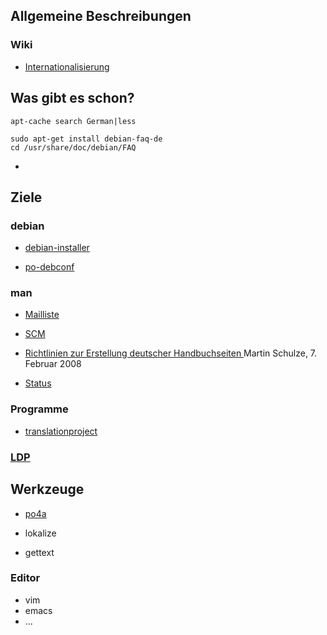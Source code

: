 ## Allgemeine Beschreibungen

### Wiki

* [Internationalisierung](https://de.wikipedia.org/wiki/Internationalisierung_(Softwareentwicklung))

## Was gibt es schon?

	apt-cache search German|less

	sudo apt-get install debian-faq-de
	cd /usr/share/doc/debian/FAQ

* []()

## Ziele

### debian

* [debian-installer](https://hosted.weblate.org/projects/debian-installer/)

* [po-debconf](https://www.debian.org/international/l10n/po-debconf/de)


### man

* [Mailliste](https://lists.debian.org/debian-l10n-german/)

* [SCM](https://alioth.debian.org/scm/?group_id=100531)

* [Richtlinien zur Erstellung deutscher Handbuchseiten ](http://www.infodrom.org/projects/manpages-de/richtlinien.pdf)
Martin Schulze, 7. Februar 2008

* [Status](http://manpages-de.alioth.debian.org/)

### Programme

* [translationproject](http://translationproject.org/team/de.html)

### [LDP](http://www.tldp.org/links/nenglish.html#german)

## Werkzeuge

* [po4a](http://po4a.alioth.debian.org/)

* lokalize 

* gettext

### Editor

* vim
* emacs
* ...


